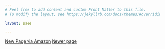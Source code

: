 ```yaml
---
# Feel free to add content and custom Front Matter to this file.
# To modify the layout, see https://jekyllrb.com/docs/themes/#overriding-theme-defaults

layout: page

---
```

[New Page via Amazon](https://master.dya4dxrhebtwk.amplifyapp.com/)
[Newer page](https://master.d18e6slb0c9eed.amplifyapp.com/nu.html)
